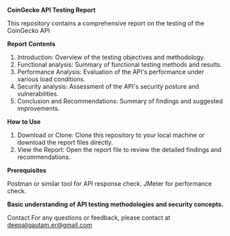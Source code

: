 **CoinGecko API Testing Report**

This repository contains a comprehensive report on the testing of the CoinGecko API

**Report Contents**
1. Introduction: Overview of the testing objectives and methodology.
2. Functional analysis: Summary of functional testing methods and results.
3. Performance Analysis: Evaluation of the API's performance under various load conditions.
4. Security analysis: Assessment of the API's security posture and vulnerabilities.
5. Conclusion and Recommendations: Summary of findings and suggested improvements.

**How to Use**

1. Download or Clone: Clone this repository to your local machine or download the report files directly.
2. View the Report: Open the report file to review the detailed findings and recommendations.


**Prerequisites**

Postman or similar tool for API response check.
JMeter for performance check.

**Basic understanding of API testing methodologies and security concepts.**

Contact
For any questions or feedback, please contact at deepaligautam.er@gmail.com


